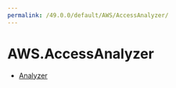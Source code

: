 ```yaml
---
permalink: /49.0.0/default/AWS/AccessAnalyzer/
---
```


# AWS.AccessAnalyzer



* [Analyzer](Analyzer.md)